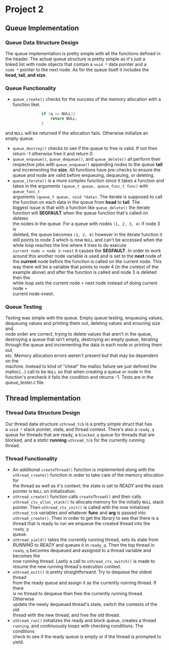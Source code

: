 # Project 2
## **Queue Implementation**
### Queue Data Structure Design
The queue implementation is pretty simple with all the functions defined in\
the header. The actual queue structure is pretty simple as it's just a\
linked list with node objects that contain a `void *` data pointer and a\
`node *` pointer to the next node. As for the queue itself it includes the\
**head, tail, and size.**  

### Queue Functionality
- `queue_create()`  checks for the success of the memory allocation with a\
function like\
```c
                if (q == NULL){
                    return NULL;
                }
```
and `NULL` will be returned if the allocation fails. Otherwise initialize an\
empty queue.
- `queue_destroy()` checks to see if the queue to free is valid. If not then\
return -1 otherwise free it and return 0.
- `queue_enqueue()`, `queue_dequeue()`, and `queue_delete()` all perform their\
respective jobs with `queue_enqueue()` appending nodes to the queue **tail**\
and incrementing the **size**. All functions have pre-checks to ensure the\
queue and node are valid before enqueuing, dequeuing, or deleting. 
- `queue_iterate()` is a more complex function since it takes a function and\
takes in the arguments `(queue_t queue, queue_func_t func)` with `queue_func_t`\
arguments `(queue_t queue, void *data)`. The iterate is supposed to call\
the function on each data in the queue from **head** to **tail**. The\
biggest issue is that with a function like `queue_delete()` the iterate\
function will **SEGFAULT** when the queue function that's called on deletes\
the nodes in the queue. For a queue with nodes `(1, 2, 3, 4)` if node 3 is\
deleted, the queue becomes `(1, 2, 4)` however in the iterate function it\
still points to node 3 which is now `NULL` and can't be accessed when the\
while loop reaches the line where it tries to do execute \
`current node = node 3->next` it causes the **SEGFAULT**. In order to work\
around this another node variable is used and is set to the **next** node of\
the **current** node before the function is called on the current node. This\
way there will be a variable that points to node 4 (in the context of the\
example above) and after the function is called and node 3 is deleted then the\
while loop sets the current node = next node instead of doing current node =\
current node->next.

### Queue Testing
Testing was simple with the queue. Empty queue testing, enqueuing values,\
dequeuing values and printing them out, deleting values and ensuring size and\
node order are correct, trying to delete values that aren't in the queue,\
destroying a queue that isn't empty, destroying an empty queue, iterating\
through the queue and incrementing the data in each node or printing them out,\
etc. Memory allocation errors weren't present but that may be dependent on the\
machine. Instead to kind of "cheat" the malloc failure we just defined the\
malloc(...) call to be `NULL` so that when creating a queue or node in the\
function's precheck it fails the condition and returns -1. Tests are in the\
*queue_tester.c* file.

## **Thread Implementation**  
### Thread Data Structure Design  
Our thread data structure `uthread_tcb` is a pretty simple struct that has  
a `void *` stack pointer, state, and thread context. There's also a `ready_q`\
queue for threads that are ready, a `blocked_q` queue for threads that are\
blocked, and a *static* **running** `uthread_tcb` for the currently running\
thread.

### Thread Functionality
- An additional `createThread()` function is implemented along with the\
`uthread_create()` function in order to take care of the memory allocation for\
the thread as well as it's context; the state is set to *READY* and the stack\
pointer is `NULL` on initialization.  
- `uthread_create()` function calls `createThread()` and then calls\
`uthread_ctx_alloc_stack()` to allocate memory for the initially `NULL` stack\
pointer. Then `uthread_ctx_init()` is called with the now initialized\
`uthread_tcb` variables and whatever **func** and **arg** is passed into\
`uthread_create()`. Then in order to get the library to see that there is a\
thread that is ready to run we enqueue the created thread into the `ready_q`\
queue.
- `uthread_yield()` takes the currently running thread, sets its state from\
*RUNNING* to *READY* and queues it in `ready_q`. Then the top thread in\
`ready_q` becomes dequeued and assigned to a thread variable and becomes the\
now running thread. Lastly a call to `uthread_ctx_switch()` is made to\
resume the new running thread's execution context.
- `uthread_exit()` is pretty straightforward. Try to dequeue the oldest thread\
from the ready queue and assign it as the currently running thread. If there\
is no thread to dequeue then free the currently running thread. Otherwise\
update the newly dequeued thread's state, switch the contexts of the old\
thread with the new thread, and free the old thread.
- `uthread_run()` initializes the ready and block queue, creates a thread\
`running`, and continuously loops with checking conditions. The conditions\
check to see if the ready queue is empty or if the thread is prompted to\
yield.